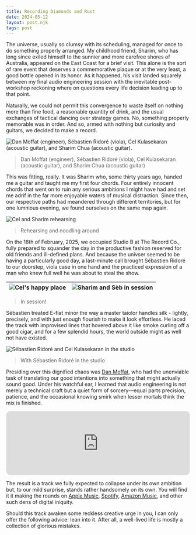 ```yaml
---
title: Recording Diamonds and Rust
date: 2024-05-12
layout: post.njk
tags: post
---
```


The universe, usually so clumsy with its scheduling, managed for once to do something properly arranged. My childhood friend, Sharim, who has long since exiled himself to the sunnier and more carefree shores of Australia, appeared on the East Coast for a brief visit. This alone is the sort of rare event that deserves a commemorative plaque or at the very least, a good bottle opened in its honor. As it happened, his visit landed squarely between my final audio engineering session with the inevitable post-workshop reckoning where on questions every life decision leading up to that point.

Naturally, we could not permit this convergence to waste itself on nothing more than fine food, a reasonable quantity of drink, and the usual exchanges of tactical dancing over strategy games. No, something properly memorable was in order. And so, armed with nothing but curiosity and guitars, we decided to make a record.

![Dan Moffat (engineer), Sébastien Ridoré (viola), Cel Kulasekaran (acoustic guitar), and Sharim Chua (acoustic guitar).](/assets/images/diamonds-session/more-is-more-cel-kulasekaran-sharim-chua-sebastien-ridore-dan-moffat.png)
> Dan Moffat (engineer), Sébastien Ridoré (viola), Cel Kulasekaran (acoustic guitar), and Sharim Chua (acoustic guitar)

This was fitting, really. It was Sharim who, some thirty years ago, handed me a guitar and taught me my first four chords. Four entirely innocent chords that went on to ruin any serious ambitions I might have had and set me adrif in the far more enjoyable waters of musical distraction. Since then, our respective paths had meandered through different territories, but for one lumnious evening, we found ourselves on the same map again.

![Cel and Sharim rehearsing](/assets/images/diamonds-session/cel-and-sharim-rehearsal.jpg)
> Rehearsing and noodling around

On the 18th of February, 2025, we occupied Studio B at The Record Co., fully prepared to squander the day in the productive fashion reserved for old friends and ill-defined plans. And because the univser seemed to be having a particularly good day, a last-minute call brought Sébastien Ridoré to our doorstep, viola case in one hand and the practiced expression of a man who knew full well he was about to steal the show.

| ![Cel's happy place](/assets/images/diamonds-session/cel-recording-leads.png) | ![Sharim and Sèb in session](/assets/images/diamonds-session/sharim-chua-and-sebastien-ridore-recording.png) 
| :--: | :--: |
> In session!

Sébastien treated E-flat minor the way a master taiolor handles silk - lightly, precisely, and with just enough flourish to make it look effortless. He laced the track with improvised lines that hovered above it like smoke curling off a good cigar, and for a few splendid hours, the world outside might as well not have existed.

![Sébastien Ridoré and Cel Kulasekaran in the studio](/assets/images/diamonds-session/cel-kulasekaran-and-sebastien-ridore.jpg)
> With Sébastien Ridoré in the studio

Presiding over this dignified chaos was [Dan Moffat][1], who had the unenviable task of translating our good intentions into something that might actually sound good. Under his watchful ear, I learned that audio engineering is not merely a technical craft but a quiet form of sorcery—equal parts precision, patience, and the occasional knowing smirk when lesser mortals think the mix is finished.

<iframe height="175" width="100%" title="Media player" src="https://embed.music.apple.com/us/album/diamonds-and-rust/1739294506?i=1739294900&amp;itscg=30200&amp;itsct=music_box_player&amp;ls=1&amp;app=music&amp;mttnsubad=1739294900&amp;theme=light" id="embedPlayer" sandbox="allow-forms allow-popups allow-same-origin allow-scripts allow-top-navigation-by-user-activation" allow="autoplay *; encrypted-media *; clipboard-write" style="border: 0px; border-radius: 12px; width: 100%; height: 175px; max-width: 800px;"></iframe>

The result is a track we fully expected to collapse under its own ambition but, to our mild surprise, stands rather handsomely on its own. You will find it it making the rounds on [<i class="fab fa-apple"></i> Apple Music][2], [<i class="fab fa-spotify"></i> Spotify][3], [<i class="fab fa-amazon"></i> Amazon Music][4], and other such dens of digital iniquity. 

Should this track awaken some reckless creative urge in you, I can only offer the following advice: lean into it. After all, a well-lived life is mostly a collection of glorious mistakes.

[1]: https://moffatsound.com
[2]: https://music.apple.com/us/album/diamonds-and-rust/1739294506?i=1739294900
[3]: https://open.spotify.com/track/2qe5XrJihnGB7qi2PZy0O9?si=38e6ca0840064685
[4]: https://amazon.com/music/player/albums/B0CZQ7DJN9?marketplaceId=ATVPDKIKX0DER&musicTerritory=US&ref=dm_sh_NyJtEzPdL1z5zFrgq6oxmBqIr&trackAsin=B0CZQ4TKXH

